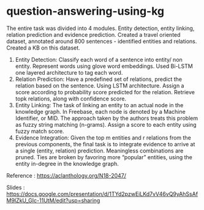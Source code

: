 # question-answering-using-kg

The entire task was divided into 4 modules. Entity detection, entity linking, relation prediction and evidence prediction. 
Created a travel oriented dataset, annotated around 800 sentences - identified entities and relations. Created a KB on this dataset. 
1. Entity Detection: Classify each word of a sentence into entity/ non entity. Represent words using glove word embeddings. Used Bi-LSTM one layered architecture to tag each word. 
2. Relation Prediction: Have a predefined set of relations, predict the relation based on the sentence. Using LSTM architecture. Assign a score according to probability score predicted for the relation. Retrieve topk relations, along with confidence score.
3. Entity Linking: The task of linking an entity to an actual node in the knowledge graph. In Freebase, each node is denoted by a Machine Identifier, or MID. The approach taken by the authors treats this problem as fuzzy string matching (n-grams). Assign a score to each entity using fuzzy match score. 
4. Evidence Integration: Given the top m entities and r relations from the previous components, the final task is to integrate evidence to arrive at a single (entity, relation) prediction. Meaningless combinations are pruned. Ties are broken by favoring more “popular” entities, using the entity in-degree in the knowledge graph. 


Reference : https://aclanthology.org/N18-2047/

Slides : https://docs.google.com/presentation/d/1TYd2pzwEiLKd7vV46vQ9yAhSsAfM9IZkU_GIc-11UtM/edit?usp=sharing

